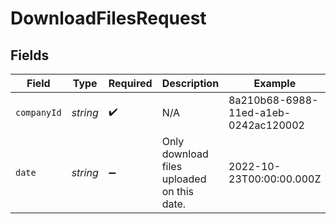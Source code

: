 # DownloadFilesRequest


## Fields

| Field                                      | Type                                       | Required                                   | Description                                | Example                                    |
| ------------------------------------------ | ------------------------------------------ | ------------------------------------------ | ------------------------------------------ | ------------------------------------------ |
| `companyId`                                | *string*                                   | :heavy_check_mark:                         | N/A                                        | 8a210b68-6988-11ed-a1eb-0242ac120002       |
| `date`                                     | *string*                                   | :heavy_minus_sign:                         | Only download files uploaded on this date. | 2022-10-23T00:00:00.000Z                   |